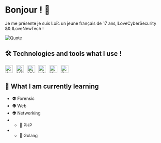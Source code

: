 # Bonjour ! 🥖

Je me présente je suis Loïc un jeune français de 17 ans,ILoveCyberSecurity && ILoveNewTech !

![Quote](https://github-readme-quotes.herokuapp.com/quote?theme=dracula&animation=default&layout=default&font=default)

## 🛠  Technologies and tools what I use !

<a name="j'apprends-ça"></a>

[<img src="https://img.shields.io/badge/JavaScript-282C34?logo=javascript&logoColor=F7DF1E" alt="JavaScript logo" title="JavaScript" height="25" />][tech_tools_anchor]
&nbsp;
[<img src="https://img.shields.io/badge/HTML5-282C34?logo=html5&logoColor=E34F26" alt="HTML5 logo" title="HTML5" height="25" />][tech_tools_anchor]
&nbsp;
[<img src="https://img.shields.io/badge/CSS3-282C34?logo=css3&logoColor=1572B6" alt="CSS3 logo" title="CSS3" height="25" />][tech_tools_anchor]
&nbsp;
[<img src="https://img.shields.io/badge/git-282C34?logo=git&logoColor=F05032" alt="git logo" title="git" height="25" />][tech_tools_anchor]
&nbsp;
[<img src="https://img.shields.io/badge/VS%20Code-282C34?logo=visual-studio-code&logoColor=007ACC" alt="Visual Studio Code logo" title="Visual Studio Code" height="25" />][tech_tools_anchor]
&nbsp;
[<img src="https://img.shields.io/badge/Python-3776AB?style=for-the-badge&logo=python&logoColor=white" alt="Python" title="Python" height="25" />][tech_tools_anchor]

<a name="learning-next"></a>

## 📖  What I am currently learning

- 👽 Forensic  
- 👽 Web             
- 👽 Networking     
- - 🌟 PHP
- - 🌟 Golang

[tech_tools_anchor]: #bonjour--
[learning_now_anchor]: #learning-now
[learning_next_anchor]: #learning-next
